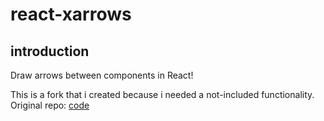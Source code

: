 # react-xarrows

## introduction

Draw arrows between components in React!

This is a fork that i created because i needed a not-included functionality.
Original repo: [code](https://github.com/Eliav2/react-xarrows/)
